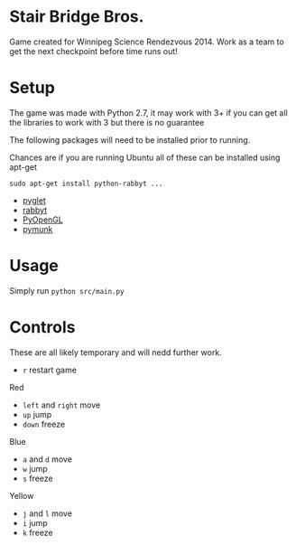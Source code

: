 Stair Bridge Bros.
==================

Game created for Winnipeg Science Rendezvous 2014. Work as a team to get the next checkpoint before time runs out!

Setup
=====

The game was made with Python 2.7, it may work with 3+ if you can get all the libraries to work with 3 but there is no guarantee

The following packages will need to be installed prior to running. 

Chances are if you are running Ubuntu all of these can be installed using  apt-get

    sudo apt-get install python-rabbyt ...

- [pyglet](http://www.pyglet.org/)
- [rabbyt](http://arcticpaint.com/projects/rabbyt/)
- [PyOpenGL](http://pyopengl.sourceforge.net/)
- [pymunk](http://www.pymunk.org/)

Usage
=====

Simply run `python src/main.py`

Controls
========

These are all likely temporary and will nedd further work.

- `r` restart game

Red

- `left` and `right` move
- `up` jump
- `down` freeze

Blue
- `a` and `d` move
- `w` jump
- `s` freeze

Yellow
- `j` and `l` move
- `i` jump
- `k` freeze
